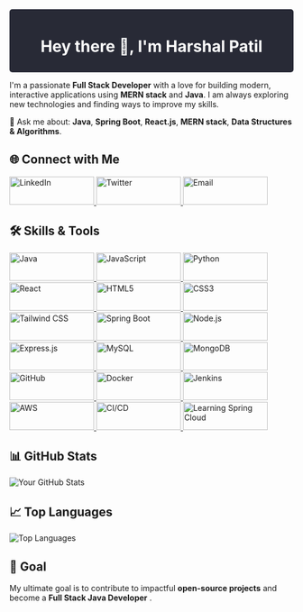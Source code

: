 

<div style="background-color:#282A36; padding:10px; border-radius:5px; text-align:center;">
  <h1 style="color:#FFFFFF;">Hey there 👋, I'm Harshal Patil</h1>
</div>

I'm a passionate **Full Stack Developer** with a love for building modern, interactive applications using **MERN stack** and **Java**. I am always exploring new technologies and finding ways to improve my skills.




💬 Ask me about: **Java**, **Spring Boot**, **React.js**, **MERN stack**, **Data Structures & Algorithms**.

## 🌐 Connect with Me

<a href="https://www.linkedin.com/in/harshalpatil25/" target="_blank">
  <img src="https://img.shields.io/badge/LinkedIn-0A66C2?style=for-the-badge&logo=linkedin&logoColor=white" alt="LinkedIn" width="150" height="50"/>
</a>
<a href="https://x.com/Harshal_Patil25" target="_blank">
  <img src="https://img.shields.io/badge/Twitter-1DA1F2?style=for-the-badge&logo=twitter&logoColor=white" alt="Twitter" width="150" height="50"/>
</a>

<a href="mailto:harshalrp25@gmail.com" target="_blank">
  <img src="https://img.shields.io/badge/Email-D14836?style=for-the-badge&logo=gmail&logoColor=white" alt="Email" width="150" height="50"/>
</a>


## 🛠️ Skills & Tools

<a href="https://www.oracle.com/java/" target="_blank">
  <img src="https://img.shields.io/badge/Java-007396?style=for-the-badge&logo=java&logoColor=white" alt="Java" width="150" height="50"/>
</a>
<a href="https://www.javascript.com/" target="_blank">
  <img src="https://img.shields.io/badge/JavaScript-F7DF1E?style=for-the-badge&logo=javascript&logoColor=black" alt="JavaScript" width="150" height="50"/>
</a>
<a href="https://www.python.org/" target="_blank">
  <img src="https://img.shields.io/badge/Python-3776AB?style=for-the-badge&logo=python&logoColor=white" alt="Python" width="150" height="50"/>
</a>
<a href="https://reactjs.org/" target="_blank">
  <img src="https://img.shields.io/badge/React-61DAFB?style=for-the-badge&logo=react&logoColor=black" alt="React" width="150" height="50"/>
</a>
<a href="https://www.w3.org/html/" target="_blank">
  <img src="https://img.shields.io/badge/HTML5-E34F26?style=for-the-badge&logo=html5&logoColor=white" alt="HTML5" width="150" height="50"/>
</a>
<a href="https://www.w3.org/Style/CSS/" target="_blank">
  <img src="https://img.shields.io/badge/CSS3-1572B6?style=for-the-badge&logo=css3&logoColor=white" alt="CSS3" width="150" height="50"/>
</a>
<a href="https://tailwindcss.com/" target="_blank">
  <img src="https://img.shields.io/badge/Tailwind%20CSS-06B6D4?style=for-the-badge&logo=tailwind-css&logoColor=white" alt="Tailwind CSS" width="150" height="50"/>
</a>
<a href="https://spring.io/projects/spring-boot" target="_blank">
  <img src="https://img.shields.io/badge/Spring%20Boot-6DB33F?style=for-the-badge&logo=springboot&logoColor=white" alt="Spring Boot" width="150" height="50"/>
</a>
<a href="https://nodejs.org/" target="_blank">
  <img src="https://img.shields.io/badge/Node.js-339933?style=for-the-badge&logo=node.js&logoColor=white" alt="Node.js" width="150" height="50"/>
</a>
<a href="https://expressjs.com/" target="_blank">
  <img src="https://img.shields.io/badge/Express.js-000000?style=for-the-badge&logo=express&logoColor=white" alt="Express.js" width="150" height="50"/>
</a>
<a href="https://www.mysql.com/" target="_blank">
  <img src="https://img.shields.io/badge/MySQL-00758F?style=for-the-badge&logo=mysql&logoColor=white" alt="MySQL" width="150" height="50"/>
</a>
<a href="https://www.mongodb.com/" target="_blank">
  <img src="https://img.shields.io/badge/MongoDB-47A248?style=for-the-badge&logo=mongodb&logoColor=white" alt="MongoDB" width="150" height="50"/>
</a>
<a href="https://github.com/" target="_blank">
  <img src="https://img.shields.io/badge/GitHub-181717?style=for-the-badge&logo=github&logoColor=white" alt="GitHub" width="150" height="50"/>
</a>
<a href="https://www.docker.com/" target="_blank">
  <img src="https://img.shields.io/badge/Docker-2496ED?style=for-the-badge&logo=docker&logoColor=white" alt="Docker" width="150" height="50"/>
</a>

<a href="https://www.jenkins.io/" target="_blank">
  <img src="https://img.shields.io/badge/Jenkins-FF9800?style=for-the-badge&logo=jenkins&logoColor=white" alt="Jenkins" width="150" height="50"/>
</a>
<a href="https://aws.amazon.com/" target="_blank">
  <img src="https://img.shields.io/badge/AWS-232F3E?style=for-the-badge&logo=amazonaws&logoColor=white" alt="AWS" width="150" height="50"/>
</a>

<a href="https://circleci.com/" target="_blank">
  <img src="https://img.shields.io/badge/CI%2FCD-00D100?style=for-the-badge&logo=circleci&logoColor=white" alt="CI/CD" width="150" height="50"/>
</a>
<a href="https://spring.io/projects/spring-cloud" target="_blank">
  <img src="https://img.shields.io/badge/Learning-%20Spring%20Cloud-0A4A68?style=for-the-badge&logo=spring&logoColor=white" alt="Learning Spring Cloud" width="150" height="50"/>
</a>




## 📊 GitHub Stats

![Your GitHub Stats](https://github-readme-stats.vercel.app/api?username=HarshalRPatil25&show_icons=true&theme=radical)

## 📈 Top Languages

![Top Languages](https://github-readme-stats.vercel.app/api/top-langs/?username=HarshalRPatil25&layout=compact&theme=radical)

## 🎯 Goal  
My ultimate goal is to contribute to impactful **open-source projects** and become a **Full Stack Java Developer** . 































